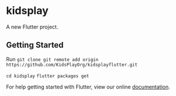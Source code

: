 # kidsplay

A new Flutter project.

## Getting Started

Run
`git clone git remote add origin https://github.com/KidsPlayOrg/kidsplayflutter.git`

`cd kidsplay`
`flutter packages get`

For help getting started with Flutter, view our online
[documentation](https://flutter.io/).
